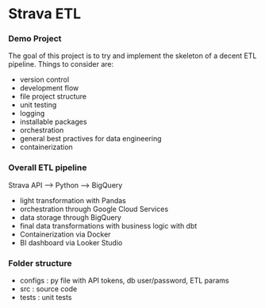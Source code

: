 # Strava ETL

### Demo Project

The goal of this project is to try and implement the skeleton of a decent ETL pipeline. Things to consider are:
- version control
- development flow
- file project structure
- unit testing
- logging
- installable packages
- orchestration
- general best practives for data engineering 
- containerization

### Overall ETL pipeline
Strava API --> Python --> BigQuery
- light transformation with Pandas
- orchestration through Google Cloud Services
- data storage through BigQuery 
- final data transformations with business logic with dbt
- Containerization via Docker
- BI dashboard via Looker Studio

### Folder structure
- configs : py file with API tokens, db user/password, ETL params
- src : source code
- tests : unit tests
